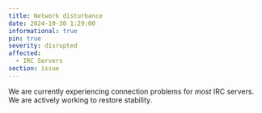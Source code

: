 ```yaml
---
title: Network disturbance
date: 2024-10-30 1:29:00
informational: true
pin: true
severity: disrupted
affected:
  - IRC Servers
section: issue
---
```


We are currently experiencing connection problems for _most_ IRC servers.  We are actively working to restore stability.
